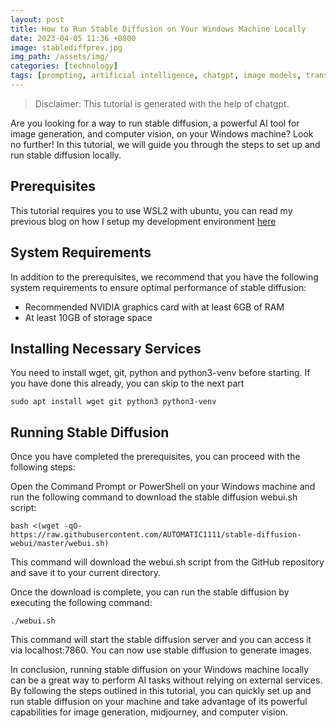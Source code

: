 ```yaml
---
layout: post
title: How to Run Stable Diffusion on Your Windows Machine Locally
date: 2023-04-05 11:36 +0800
image: stablediffprev.jpg
img_path: /assets/img/
categories: [technology]
tags: [prompting, artificial intelligence, chatgpt, image models, transformers, text to image generation, stable diffusion]
---
```


> Disclaimer: This tutorial is generated with the help of chatgpt. 

Are you looking for a way to run stable diffusion, a powerful AI tool for image generation, and computer vision, on your Windows machine? Look no further! In this tutorial, we will guide you through the steps to set up and run stable diffusion locally.

## Prerequisites
This tutorial requires you to use WSL2 with ubuntu, you can read my previous blog on how I setup my development environment [here]( https://paulfernandez.dev/posts/setting-up-web-development-environment-on-windows/.)

## System Requirements
In addition to the prerequisites, we recommend that you have the following system requirements to ensure optimal performance of stable diffusion:

- Recommended NVIDIA graphics card with at least 6GB of RAM
- At least 10GB of storage space

## Installing Necessary Services

You need to install wget, git, python and python3-venv before starting. If you have done this already, you can skip to the next part

```
sudo apt install wget git python3 python3-venv
```

## Running Stable Diffusion
Once you have completed the prerequisites, you can proceed with the following steps:

Open the Command Prompt or PowerShell on your Windows machine and run the following command to download the stable diffusion webui.sh script:

```
bash <(wget -qO- https://raw.githubusercontent.com/AUTOMATIC1111/stable-diffusion-webui/master/webui.sh)
```

This command will download the webui.sh script from the GitHub repository and save it to your current directory.

Once the download is complete, you can run the stable diffusion by executing the following command:

```
./webui.sh
```

This command will start the stable diffusion server and you can access it via localhost:7860. You can now use stable diffusion to generate images.

In conclusion, running stable diffusion on your Windows machine locally can be a great way to perform AI tasks without relying on external services. By following the steps outlined in this tutorial, you can quickly set up and run stable diffusion on your machine and take advantage of its powerful capabilities for image generation, midjourney, and computer vision.